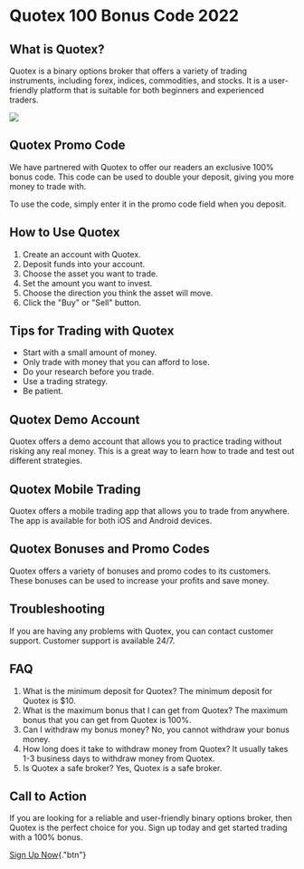 # Quotex 100 Bonus Code 2022

## What is Quotex?

Quotex is a binary options broker that offers a variety of trading
instruments, including forex, indices, commodities, and stocks. It is a
user-friendly platform that is suitable for both beginners and
experienced traders.

[![](https://static.quotex.io/files/4_en/300_250.jpg)](https://traff.sbs/brokerqxlid)

## Quotex Promo Code

We have partnered with Quotex to offer our readers an exclusive 100%
bonus code. This code can be used to double your deposit, giving you
more money to trade with.

To use the code, simply enter it in the promo code field when you
deposit.

## How to Use Quotex

1.  Create an account with Quotex.
2.  Deposit funds into your account.
3.  Choose the asset you want to trade.
4.  Set the amount you want to invest.
5.  Choose the direction you think the asset will move.
6.  Click the "Buy" or "Sell" button.

## Tips for Trading with Quotex

-   Start with a small amount of money.
-   Only trade with money that you can afford to lose.
-   Do your research before you trade.
-   Use a trading strategy.
-   Be patient.

## Quotex Demo Account

Quotex offers a demo account that allows you to practice trading without
risking any real money. This is a great way to learn how to trade and
test out different strategies.

## Quotex Mobile Trading

Quotex offers a mobile trading app that allows you to trade from
anywhere. The app is available for both iOS and Android devices.

## Quotex Bonuses and Promo Codes

Quotex offers a variety of bonuses and promo codes to its customers.
These bonuses can be used to increase your profits and save money.

## Troubleshooting

If you are having any problems with Quotex, you can contact customer
support. Customer support is available 24/7.

## FAQ

1.  What is the minimum deposit for Quotex?
    The minimum deposit for Quotex is \$10.
2.  What is the maximum bonus that I can get from Quotex?
    The maximum bonus that you can get from Quotex is 100%.
3.  Can I withdraw my bonus money?
    No, you cannot withdraw your bonus money.
4.  How long does it take to withdraw money from Quotex?
    It usually takes 1-3 business days to withdraw money from Quotex.
5.  Is Quotex a safe broker?
    Yes, Quotex is a safe broker.

## Call to Action

If you are looking for a reliable and user-friendly binary options
broker, then Quotex is the perfect choice for you. Sign up today and get
started trading with a 100% bonus.

[Sign Up Now](\%22https://traff.sbs/brokerqxsignup\%22){."btn"}

